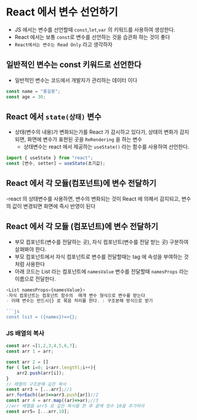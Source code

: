 # React 에서 변수 선언하기

- JS 에서는 변수를 선언할때 `const`,`let`,`var` 의 키워드를 사용하여 생성한다.
- React 에서는 보통 `const`로 변수를 선언하는 것을 습관화 하는 것이 좋다
- `React에서는 변수는 Read Only` 라고 생각하자

## 일반적인 변수는 const 키워드로 선언한다

- 일반적인 변수는 코드에서 개발자가 관리하는 데이터 이다

```js
const name = "홍길동";
const age = 30;
```

## React 에서 `state(상태)` 변수

- 상태(변수의 내용)가 변화되는가를 React 가 감시하고 있다가, 상태의 변화가
  감지되면, 화면에 변수가 표현된 곳을 `ReRendering` 을 하는 변수
  - 상태변수는 react 에서 제공하는 `useState()` 라는 함수를 사용하여 선언한다.

```js
import { useState } from "react";
const [변수, setter] = useState(초기값);
```

## React 에서 각 모듈(컴포넌트)에 변수 전달하기

-react 의 상태변수를 사용하면, 변수의 변화되는 것이 React 에 의해서 감지되고,
변수의 값이 변경되면 화면에 즉시 반영이 된다

## React 에서 각 모듈 (컴포넌트)에 변수 전달하기

- 부모 컴포넌트(변수를 전달하는 곳), 자식 컴포넌트(변수를 전달 받는 곳) 구분하여
  살펴봐야 한다.
- 부모 컴포넌트에서 자식 컴포넌트로 변수를 전달할때는 tag 에 속성을 부여하는
  것처럼 사용한다
- 아래 코드는 List 라는 컴포넌트에 `namesValue` 변수를 전달할때 `namesProps` 라는
  이름으로 전달한다.

````js
<List namesProps={namesValue}>
-자식 컴포넌트는 컴포넌트 함수의  매개 변수 형식으로 변수를 받는다
- 이때 변수는 반드시{} 로 묶음 처리를 한다. : 구조분해 방식으로 받기

```js
const lsit = ({names})=>{};
````

### JS 배열의 복사

```js
const arr =[1,2,3,4,5,6,7];
const arr 1 = arr;

const arr 2 = []
for ( let i=0; i<arr.lengthl;i++){
    arr2.push(arr[i]);
}
// 배열의 구조분해 깊은 복사
const arr3 = [...arr];//1
arr.forEach((ar)=>arr3.push[ar])//2
const arr 4 = arr.map((ar)=>ar);//3
//arr 배열을 arr5 로 깊은 복사를 한 후 끝에 정수 10을 추가하라
const arr5= [...arr,10];
```
